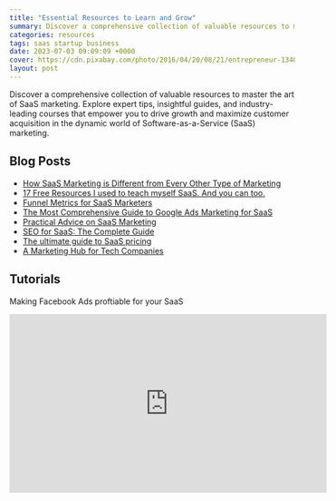 ```yaml
---
title: "Essential Resources to Learn and Grow"
summary: Discover a comprehensive collection of valuable resources to master the art of SaaS marketing.
categories: resources
tags: saas startup business
date: 2023-07-03 09:09:09 +0000
cover: https://cdn.pixabay.com/photo/2016/04/20/08/21/entrepreneur-1340649_1280.jpg
layout: post
---
```


Discover a comprehensive collection of valuable resources to master the art of SaaS marketing. Explore expert tips, insightful guides, and industry-leading courses that empower you to drive growth and maximize customer acquisition in the dynamic world of Software-as-a-Service (SaaS) marketing.

## Blog Posts

- <a href="https://neilpatel.com/blog/how-saas-marketing-is-different/" target="_blank">How SaaS Marketing is Different from Every Other Type of Marketing</a> 
- <a href="https://www.linkedin.com/pulse/17-free-resources-i-used-teach-myself-saas-you-can-too-srivastav/" target="_blank"> 17 Free Resources I used to teach myself SaaS. And you can too. </a> 
- <a href="https://www.kracov.co/writing/funnel-metrics-for-saas-marketers" target="_blank">Funnel Metrics for SaaS Marketers</a> 
- <a href="https://www.farsiight.com/resources/google-ads-for-saas/" target="_blank">The Most Comprehensive Guide to Google Ads Marketing for SaaS</a>
- <a href="https://saasmarketingstrategy.blogspot.com/" target="_blank">Practical Advice on SaaS Marketing</a>
- <a href="https://backlinko.com/saas-seo" target="_blank">SEO for SaaS: The Complete Guide</a>
- <a href="https://www.indiehackers.com/post/the-ultimate-guide-to-saas-pricing-7962e070de" target="_blank">The ultimate guide
to SaaS pricing</a>
- <a href="https://www.saaswrites.com/" target="_blank">A Marketing Hub for Tech Companies</a>


## Tutorials

Making Facebook Ads proftiable for your SaaS

<iframe src="https://www.youtube.com/embed/i8gBhEtNFRY" width="560" height="315" title="A YouTube video" frameborder="0" allowfullscreen></iframe>
